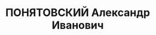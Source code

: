 ---
title: ПОНЯТОВСКИЙ Александр Иванович
description: 'Род. в 1900, г. Горький, русский, обр.: среднее, б/п. Проживал: Восточно-Сибирская
  обл., г. Усолье. Лаборант химлаборатории в г. Усолье

  Арестован 02.03.1937. Обв. по ст.58-9, -11 УК РСФСР. Приговор: ВК ВС СССР, 24.10.1937
  – ВМН. Расстрелян 24.10.1937, г.Иркутск.

  Реабилитирован Военной прокуратурой СибВО 24.12.1998'
---